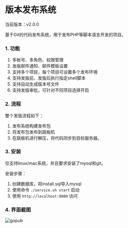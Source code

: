 # 版本发布系统

当前版本：v2.0.0

基于Git的代码发布系统，用于发布PHP等脚本语言开发的项目。

### 1. 功能

1. 多帐号、多角色、权限管理
2. 发版邮件通知、邮件模板设置
3. 支持多个项目，每个项目可设置多个发布环境
4. 支持发版前、发版后执行指定shell脚本
5. 支持自动生成版本号文件
6. 支持发版审批，可针对不同项目选择开启

### 2. 流程

整个发版流程如下：

1. 发布系统构建发布包
2. 将发布包发布到跳板机
3. 在跳板机进行解压，将代码同步到目标服务器。

### 3. 安装

仅支持linux/mac系统，并且要求安装了mysql和git。

安装步骤：

1. 创建数据库，将install.sql导入mysql
2. 使用命令 `./service.sh start` 启动
3. 使用 `http://localhost:8000` 访问

### 4. 界面截图

![gopub](https://raw.githubusercontent.com/lisijie/gopub/master/screenshot.png)